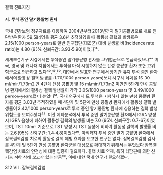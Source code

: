 결핵 진료지침

#### 사. 투석 중인 말기콩팥병 환자

국내 건강보험 청구자료를 이용하여 2004년부터 2013년까지 말기콩팥병으로 새로 진단받은 환자 59,584명을 평균 3.6년 추적하였을 때 활동성 결핵의 발생률은 2.15/1000 person-years로 일반 인구집단(대조군) 대비 발생률 비(incidence rate ratio)는 4.80 (95% 신뢰구간: 3.93-5.90)이었다¹⁴.

세계보건기구 지침에서는 투석중인 말기콩팥병 환자를 고위험군으로 언급하였으나⁴⁸ 미국, 영국 및 캐나다 지침에서는 투석을 아직 시행하지 않는 만성 콩팥병 환자 또한 고위험군으로 언급하고 있다⁴⁰,⁴⁹,⁵⁰. 대만에서 발표한 연구에서 장기간 유지 투석 중인 환자에서의 활동성 결핵 발생률 (1.76/1000 person-years)보다 사구체 여과율 15-30 ml/min/1.73m2 인 4단계 만성 콩팥병 및 15 ml/min/1.73m2 미만인 5단계 만성 콩팥병 환자에서의 활동성 결핵 발생률이 각각 3.05/1000 person-years 및 3.49/1000 person-years로 더 높았다⁵¹. 국내 연구에서 도 투석을 시행하지 않는 만성 콩팥병 환자를 평균 3.03년 추적하였을 때 4단계 및 5단계 만성 콩팥병 환자에서 활동성 결핵 발생률이 2.42/1000 person-years로 투석 중인 말기콩팥병 환자에 상응하는 결핵 발생 위험도를 보여주었다⁵². 이전 메타분석에서 투석 중인 말기콩팥병 환자에서 IGRA 양성 시 IGRA 음성에 비하여 활동성 결핵의 발생률 비는 7.0 (95% 신뢰구간: 0.7-67)이었으며, TST 10mm 기준으로 TST 양성 시 TST 음성에 비하여 활동성 결핵의 발생률 비는 2.6 (95% 신뢰구간: 1.4-4.8)이었다²⁰. 아직까지 투석 중인 말기 콩팥병 환자에서 잠복결핵감염 치료의 활동성 결핵 예방 효과를 보고한 연구는 없다. 잠복결핵감염 검사를 4단계 및 5단계 만성 콩팥병 환자군을 대상으로 확대하기 위해서는 무엇보다 잠복결핵감염 치료의 안전성에 대한 입증이 필요하다. 결핵 치료 약제, 특히 리팜핀에 의한 신기능 저하 사례 보고가 있는 만큼⁵³, 이에 대한 국내 연구가 필요하겠다.

<PAGE>312
Ⅷ. 잠복결핵감염
